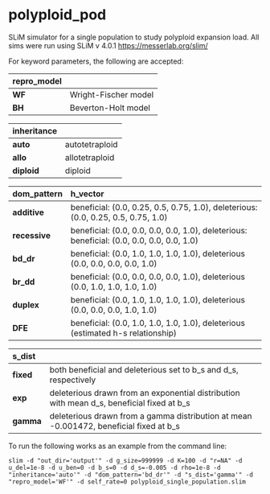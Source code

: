 # polyploid_pod

SLiM simulator for a single population to study polyploid expansion load. All sims were run using SLiM v 4.0.1 https://messerlab.org/slim/

For keyword parameters, the following are accepted:

| repro_model        |                                                                  |
|:-------------------|:----------------------------------------------------------------------------|
| __WF__          |  Wright-Fischer model                                       |
| __BH__               |  Beverton-Holt model         |

| inheritance         |                                                                  |
|:-------------------|:----------------------------------------------------------------------------|
| __auto__          |  autotetraploid                                       |
| __allo__               |  allotetraploid         |
| __diploid__                |  diploid    |

| dom_pattern         |  h_vector                                                                |
|:-------------------|:----------------------------------------------------------------------------|
| __additive__          |  beneficial: (0.0, 0.25, 0.5, 0.75, 1.0), deleterious: (0.0, 0.25, 0.5, 0.75, 1.0)                                      |
| __recessive__               |  beneficial: (0.0, 0.0, 0.0, 0.0, 1.0), deleterious: beneficial: (0.0, 0.0, 0.0, 0.0, 1.0)|
| __bd_dr__                |  beneficial: (0.0, 1.0, 1.0, 1.0, 1.0), deleterious (0.0, 0.0, 0.0, 0.0, 1.0)    |
| __br_dd__          |  beneficial: (0.0, 0.0, 0.0, 0.0, 1.0), deleterious (0.0, 1.0, 1.0, 1.0, 1.0)                                      |
| __duplex__               |  beneficial: (0.0, 1.0, 1.0, 1.0, 1.0), deleterious (0.0, 0.0, 0.0, 1.0, 1.0)         |
| __DFE__               |  beneficial: (0.0, 1.0, 1.0, 1.0, 1.0), deleterious (estimated h-s relationship)         |


| s_dist         |                                                                  |
|:-------------------|:----------------------------------------------------------------------------|
| __fixed__          |  both beneficial and deleterious set to b_s and d_s, respectively                                       |
| __exp__               |  deleterious drawn from an exponential distribution with mean d_s, beneficial fixed at b_s         |
| __gamma__                |  deleterious drawn from a gamma distribution at mean -0.001472, beneficial fixed at b_s   |

To run the following works as an example from the command line:
```
slim -d "out_dir='output'" -d g_size=999999 -d K=100 -d "r=NA" -d u_del=1e-8 -d u_ben=0 -d b_s=0 -d d_s=-0.005 -d rho=1e-8 -d "inheritance='auto'" -d "dom_pattern='bd_dr'" -d "s_dist='gamma'" -d "repro_model='WF'" -d self_rate=0 polyploid_single_population.slim 
```

